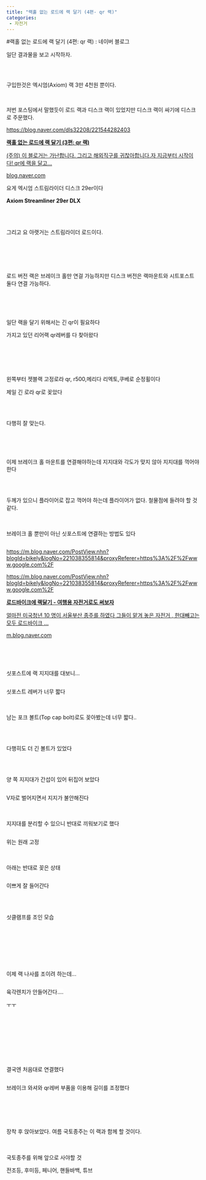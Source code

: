 ```yaml
---
title: "랙홀 없는 로드에 랙 달기 (4편- qr 랙)"
categories:
 - 자전거
---
```

#랙홀 없는 로드에 랙 달기 (4편: qr 랙) : 네이버 블로그
<div class="wrap_rabbit pcol2 _param(1) _postViewArea221545137892" id="post-view221545137892">
<!-- Rabbit HTML --><div class="se-viewer se-theme-default" lang="ko-KR">
<!-- SE_DOC_HEADER_END -->
<div class="se-main-container">
<div class="se-component se-text se-l-default" id="SE-d1a847c2-bec5-4c88-9bca-48799623bd4a">
<div class="se-component-content">
<div class="se-section se-section-text se-l-default">
<div class="se-module se-module-text"><!-- SE-TEXT { --><p class="se-text-paragraph se-text-paragraph-align-" id="SE-d6195693-295c-46cf-a13b-cafffa90b354" style=""><span class="se-fs- se-ff-" id="SE-879e5c88-6a34-43b6-95bd-8e9051c57477" style="">일단 결과물을 보고 시작하자.</span></p><!-- } SE-TEXT --><!-- SE-TEXT { --><p class="se-text-paragraph se-text-paragraph-align-" id="SE-1885bfdf-0cb3-4342-8558-c45db31653e2" style=""><span class="se-fs- se-ff-" id="SE-f7b64e61-6f01-43d0-9f40-adff106b0531" style="">​</span></p><!-- } SE-TEXT --></div>
</div>
</div>
</div> <div class="se-component se-image se-l-default" id="SE-615c5e50-88f5-4df5-9f2a-aaed97446b87">
<div class="se-component-content se-component-content-fit">
<div class="se-section se-section-image se-l-default se-section-align-">
<a class="se-module se-module-image __se_image_link __se_link" data-linkdata='{"id" : "SE-615c5e50-88f5-4df5-9f2a-aaed97446b87", "src" : "https://postfiles.pstatic.net/MjAxOTA1MjNfOTAg/MDAxNTU4NjE2NDQ0ODcy.KHO3kIeBGgjzL9dfoNiGsK-LG5Rl0Orzswhvx8NFw7Qg.f7BNf4hDyrYRaK4JXG6pwzDuSr88ghOUkcUgh-BDY7Yg.JPEG.dls32208/KakaoTalk_20190523_200548853.jpg", "linkUse" : "false", "link" : ""}' data-linktype="img" href="#" onclick="return false;" style=" ">
<img alt="" class="se-image-resource" data-height="1233" data-lazy-src="https://postfiles.pstatic.net/MjAxOTA1MjNfOTAg/MDAxNTU4NjE2NDQ0ODcy.KHO3kIeBGgjzL9dfoNiGsK-LG5Rl0Orzswhvx8NFw7Qg.f7BNf4hDyrYRaK4JXG6pwzDuSr88ghOUkcUgh-BDY7Yg.JPEG.dls32208/KakaoTalk_20190523_200548853.jpg?type=w966" data-width="693" src="https://raw.githubusercontent.com/rage147-OwO/rage147-OwO.github.io/master/_images/images/2023-01-18랙홀 없는 로드에 랙 달기 (4편- qr 랙)/0.jpg">
</a> </div>
</div>
</div> <div class="se-component se-text se-l-default" id="SE-3806622d-5559-4f75-ac37-56b5d90e15bc">
<div class="se-component-content">
<div class="se-section se-section-text se-l-default">
<div class="se-module se-module-text"><!-- SE-TEXT { --><p class="se-text-paragraph se-text-paragraph-align-" id="SE-3cdb72cd-d42f-421f-a941-6c3c40f1090b" style=""><span class="se-fs- se-ff-" id="SE-a444a8e2-58fc-490f-8770-0259203ee252" style="">구입한것은 엑시엄(Axiom) 랙 3만 4천원 뿐이다.</span></p><!-- } SE-TEXT --><!-- SE-TEXT { --><p class="se-text-paragraph se-text-paragraph-align-" id="SE-a772460d-3ba2-491a-a467-66db754466f8" style=""><span class="se-fs- se-ff-" id="SE-43b9d2ba-6e60-4459-9cb8-ce297a60950f" style="">​</span></p><!-- } SE-TEXT --><!-- SE-TEXT { --><p class="se-text-paragraph se-text-paragraph-align-" id="SE-8985f149-4cc9-4001-a4d2-ee7eecd208d9" style=""><span class="se-fs- se-ff-" id="SE-ed09c46b-bfef-4187-9c29-3f9e1011af82" style="">저번 포스팅에서 말했듯이 로드 랙과 디스크 랙이 있었지만 디스크 랙이 싸기에 디스크로 주문했다.</span></p><!-- } SE-TEXT --><!-- SE-TEXT { --><p class="se-text-paragraph se-text-paragraph-align-" id="SE-2fbf29a6-5916-480e-816f-b80505ab5485" style=""><span class="se-fs- se-ff-" id="SE-5a62e4aa-f259-4b2c-b264-b64f004e562e" style=""> </span><span class="se-fs- se-ff-" id="SE-a5d3556a-0ff7-4915-bb9c-61861b706aa9" style=""><a class="se-link" href="https://blog.naver.com/dls32208/221544282403" target="_blank">https://blog.naver.com/dls32208/221544282403</a></span><span class="se-fs- se-ff-" id="SE-cb088496-c83e-4c59-b056-211245f4df7d" style=""> </span></p><!-- } SE-TEXT --></div>
</div>
</div>
</div> <div class="se-component se-oglink se-l-text" id="SE-97ef244a-f628-4c81-9c01-20b5bf23edea">
<div class="se-component-content">
<div class="se-section se-section-oglink se-l-text se-section-align-">
<div class="se-module se-module-oglink">
<a class="se-oglink-info" href="https://blog.naver.com/dls32208/221544282403" target="_blank">
<div class="se-oglink-info-container">
<strong class="se-oglink-title">랙홀 없는 로드에 랙 달기 (3편: qr 랙)</strong>
<p class="se-oglink-summary">(주의) 이 블로거는 가난합니다. 그리고 해외직구를 귀찮아합니다.​자 지금부터 시작이다! qr에 랙을 달고...</p>
<p class="se-oglink-url">blog.naver.com</p>
</div>
</a>
</div>
</div>
</div>
<script class="__se_module_data" data-module='{"type":"v2_oglink", "id" :"SE-97ef244a-f628-4c81-9c01-20b5bf23edea", "data" : {"link" : "https://blog.naver.com/dls32208/221544282403", "isVideo" : "false", "thumbnail" : "https://dthumb-phinf.pstatic.net/?src=%22https%3A%2F%2Fblogthumb.pstatic.net%2FMjAxOTA1MjNfMjA4%2FMDAxNTU4NTM3OTYxMTY3._bbsepAqiLEiSwNV_NL0s_NmJPLi1aihdGmGnlS5FKsg.wgV0miWkSrK6N5s90dtp1GzVAK6WHGzA_dIyrp7yAmgg.PNG.dls32208%2Fimage.png%3Ftype%3Dw2%22&amp;type=ff120"}}' type="text/data"></script>
</div> <div class="se-component se-text se-l-default" id="SE-ad98fc62-c6f3-499d-85a4-727d5bac5cae">
<div class="se-component-content">
<div class="se-section se-section-text se-l-default">
<div class="se-module se-module-text"><!-- SE-TEXT { --><p class="se-text-paragraph se-text-paragraph-align-" id="SE-e448cae2-1690-4d65-8a15-1b133eb9bba2" style=""><span class="se-fs- se-ff-" id="SE-e2c1ae83-79e2-4ce2-b196-46f64a73be41" style="">요게 엑시엄 스트림라이더 디스크 29er이다</span></p><!-- } SE-TEXT --><!-- SE-TEXT { --><p class="se-text-paragraph se-text-paragraph-align-" id="SE-97593471-b8a0-41c0-9c82-a4d1edb629bf" style="line-height:1.4;"><span class="se-fs-fs24 se-ff-system se-style-unset" id="SE-bedf6233-e773-4228-997f-ce72dbe5186e" style="color:#111111;background-color:#ffffff;"><b>Axiom Streamliner 29er DLX</b></span></p><!-- } SE-TEXT --></div>
</div>
</div>
</div> <div class="se-component se-image se-l-default" id="SE-aa8a961a-2973-4cbc-ba4b-54c0827f6e08">
<div class="se-component-content se-component-content-normal">
<div class="se-section se-section-image se-l-default se-section-align-" style="max-width:425px;">
<a class="se-module se-module-image __se_image_link __se_link" data-linkdata='{"id" : "SE-aa8a961a-2973-4cbc-ba4b-54c0827f6e08", "src" : "https://postfiles.pstatic.net/MjAxOTA1MjNfMjM5/MDAxNTU4NjE3MDM1NDMy.COfeY0-tw7uPgrGG7c_j82hcM3f0Wvma2I4Bat6-K24g.ahPI7XnJhyxZCqpZLln42R2Om85hpt_QMWG5Laf3CVIg.JPEG.dls32208/KakaoTalk_20190523_200551055.jpg", "linkUse" : "false", "link" : ""}' data-linktype="img" href="#" onclick="return false;" style=" ">
<img alt="" class="se-image-resource" data-height="346" data-lazy-src="https://postfiles.pstatic.net/MjAxOTA1MjNfMjM5/MDAxNTU4NjE3MDM1NDMy.COfeY0-tw7uPgrGG7c_j82hcM3f0Wvma2I4Bat6-K24g.ahPI7XnJhyxZCqpZLln42R2Om85hpt_QMWG5Laf3CVIg.JPEG.dls32208/KakaoTalk_20190523_200551055.jpg?type=w966" data-width="425" src="https://raw.githubusercontent.com/rage147-OwO/rage147-OwO.github.io/master/_images/images/2023-01-18랙홀 없는 로드에 랙 달기 (4편- qr 랙)/1.jpg">
</a> </div>
</div>
</div> <div class="se-component se-text se-l-default" id="SE-4d816aa6-9023-4de5-b7eb-5c2e30498451">
<div class="se-component-content">
<div class="se-section se-section-text se-l-default">
<div class="se-module se-module-text"><!-- SE-TEXT { --><p class="se-text-paragraph se-text-paragraph-align-" id="SE-186cdde8-b659-457d-843b-dad943f06dcd" style="line-height:1.4;"><span class="se-fs-fs24 se-ff-system se-style-unset" id="SE-ed1098d3-ea98-469f-a305-fea7c759a905" style="color:#111111;background-color:#ffffff;"><b>​</b></span></p><!-- } SE-TEXT --><!-- SE-TEXT { --><p class="se-text-paragraph se-text-paragraph-align-" id="SE-2f958eb2-74c2-4d7b-bd65-00b827b36a20" style="line-height:1.4;"><span class="se-fs- se-ff- se-weight-unset se-style-unset" id="SE-61ba8713-8a49-4e84-b991-39cfe95dbe1b" style="color:#111111;background-color:#ffffff;">그리고 요 아랫거는 스트림라이더 로드이다.</span></p><!-- } SE-TEXT --><!-- SE-TEXT { --><p class="se-text-paragraph se-text-paragraph-align-" id="SE-8034ac63-6274-42a1-84e7-ae42c2dce1b5" style="line-height:1.4;"><span class="se-fs- se-ff- se-weight-unset se-style-unset" id="SE-f5068aa2-92cd-487b-b124-10056fc8e169" style="color:#111111;background-color:#ffffff;">​</span></p><!-- } SE-TEXT --><!-- SE-TEXT { --><p class="se-text-paragraph se-text-paragraph-align-" id="SE-bde07852-0500-44ab-b510-8161e48165b7" style="line-height:1.4;"><span class="se-fs- se-ff- se-weight-unset se-style-unset" id="SE-ab7a59ff-3bf2-4406-a4ef-5ed4dac2dd45" style="color:#111111;background-color:#ffffff;">​</span></p><!-- } SE-TEXT --></div>
</div>
</div>
</div> <div class="se-component se-image se-l-default" id="SE-c872c5f8-7e83-42ba-945a-0cefc9b6e9c9">
<div class="se-component-content se-component-content-normal">
<div class="se-section se-section-image se-l-default se-section-align-" style="max-width:560px;">
<a class="se-module se-module-image __se_image_link __se_link" data-linkdata='{"id" : "SE-c872c5f8-7e83-42ba-945a-0cefc9b6e9c9", "src" : "https://raw.githubusercontent.com/rage147-OwO/rage147-OwO.github.io/master/_images/images/2023-01-18랙홀 없는 로드에 랙 달기 (4편- qr 랙)/2.jpg", "linkUse" : "false", "link" : ""}' data-linktype="img" href="#" onclick="return false;" style=" ">
<img alt="" class="se-image-resource" src="https://raw.githubusercontent.com/rage147-OwO/rage147-OwO.github.io/master/_images/images/2023-01-18랙홀 없는 로드에 랙 달기 (4편- qr 랙)/2.jpg">
</a> </div>
</div>
</div> <div class="se-component se-text se-l-default" id="SE-b25a1dae-22e9-4438-bada-5afba6333231">
<div class="se-component-content">
<div class="se-section se-section-text se-l-default">
<div class="se-module se-module-text"><!-- SE-TEXT { --><p class="se-text-paragraph se-text-paragraph-align-" id="SE-6aa0e2f6-8571-4a53-8fe0-ad03ffe4bdaa" style="line-height:1.4;"><span class="se-fs- se-ff- se-weight-unset se-style-unset" id="SE-32c1d5f3-90f7-4c41-960d-6c0612f28dd3" style="color:#111111;background-color:#ffffff;">로드 버전 랙은 브레이크 홀만 연걸 가능하지만 디스크 버전은 랙마운트와 시트포스트 둘다 연결 가능하다.</span></p><!-- } SE-TEXT --><!-- SE-TEXT { --><p class="se-text-paragraph se-text-paragraph-align-" id="SE-d10d01c3-cd61-4ece-bfd9-5f462afc7ef1" style="line-height:1.4;"><span class="se-fs- se-ff- se-weight-unset se-style-unset" id="SE-79490484-1ee3-435b-85f7-b25812f39124" style="color:#111111;background-color:#ffffff;">​</span></p><!-- } SE-TEXT --><!-- SE-TEXT { --><p class="se-text-paragraph se-text-paragraph-align-" id="SE-45bbb924-ea29-4f08-9f7f-bc5c390d061b" style="line-height:1.4;"><span class="se-fs- se-ff- se-weight-unset se-style-unset" id="SE-4b37aa93-48ab-43b7-bf37-073313eae1db" style="color:#111111;background-color:#ffffff;">​</span></p><!-- } SE-TEXT --><!-- SE-TEXT { --><p class="se-text-paragraph se-text-paragraph-align-" id="SE-2994ff89-6f34-42cf-8eee-c04de7ce7ebc" style="line-height:1.4;"><span class="se-fs- se-ff- se-weight-unset se-style-unset" id="SE-b02ad421-1ee2-4c25-86d7-118590e6dc1e" style="color:#111111;background-color:#ffffff;">일단 랙을 달기 위해서는 긴 qr이 필요하다</span></p><!-- } SE-TEXT --><!-- SE-TEXT { --><p class="se-text-paragraph se-text-paragraph-align-" id="SE-81e49f95-47b3-46ee-a9bd-58e28f6881e7" style="line-height:1.4;"><span class="se-fs- se-ff- se-weight-unset se-style-unset" id="SE-fed7c9d7-7dc5-4002-a1af-b3b2f4ddce65" style="color:#111111;background-color:#ffffff;">가지고 있던 리어랙 qr레버를 다 찾아왔다</span></p><!-- } SE-TEXT --><!-- SE-TEXT { --><p class="se-text-paragraph se-text-paragraph-align-" id="SE-1b708b30-f06d-46b1-b576-3128fe035fb4" style="line-height:1.4;"><span class="se-fs- se-ff- se-weight-unset se-style-unset" id="SE-ecfa8c2e-de60-4931-8597-c0f53725d34f" style="color:#111111;background-color:#ffffff;">​</span></p><!-- } SE-TEXT --><!-- SE-TEXT { --><p class="se-text-paragraph se-text-paragraph-align-" id="SE-6d40b397-9b8e-4240-9542-2f0b92fe8cf2" style="line-height:1.4;"><span class="se-fs- se-ff- se-weight-unset se-style-unset" id="SE-64b74826-5545-4250-86ae-34ffda72998f" style="color:#111111;background-color:#ffffff;">​</span></p><!-- } SE-TEXT --></div>
</div>
</div>
</div> <div class="se-component se-image se-l-default" id="SE-53bec902-3963-4599-b602-047d680d057f">
<div class="se-component-content se-component-content-normal">
<div class="se-section se-section-image se-l-default se-section-align-" style="max-width:519px;">
<a class="se-module se-module-image __se_image_link __se_link" data-linkdata='{"id" : "SE-53bec902-3963-4599-b602-047d680d057f", "src" : "https://postfiles.pstatic.net/MjAxOTA1MjNfMTQ0/MDAxNTU4NjE5MTU2MTg2.uYo0v-xd36_qkUVPskbCwiwZ_iVSjP8sNa7U01xyMZ0g.mJKJL-sWU4dE3dzs9fRG311Cvf1uhDDcIES5CkQXIQog.JPEG.dls32208/KakaoTalk_20190522_232957625.jpg", "linkUse" : "false", "link" : ""}' data-linktype="img" href="#" onclick="return false;" style=" ">
<img alt="" class="se-image-resource" data-height="924" data-lazy-src="https://postfiles.pstatic.net/MjAxOTA1MjNfMTQ0/MDAxNTU4NjE5MTU2MTg2.uYo0v-xd36_qkUVPskbCwiwZ_iVSjP8sNa7U01xyMZ0g.mJKJL-sWU4dE3dzs9fRG311Cvf1uhDDcIES5CkQXIQog.JPEG.dls32208/KakaoTalk_20190522_232957625.jpg?type=w966" data-width="519" src="https://raw.githubusercontent.com/rage147-OwO/rage147-OwO.github.io/master/_images/images/2023-01-18랙홀 없는 로드에 랙 달기 (4편- qr 랙)/3.jpg">
</a> </div>
</div>
</div> <div class="se-component se-text se-l-default" id="SE-f46e3ff3-20cc-46fc-b878-cc8323df5470">
<div class="se-component-content">
<div class="se-section se-section-text se-l-default">
<div class="se-module se-module-text"><!-- SE-TEXT { --><p class="se-text-paragraph se-text-paragraph-align-" id="SE-65ee7463-da6b-44de-a023-f7d07a22cd1a" style="line-height:1.4;"><span class="se-fs- se-ff- se-weight-unset se-style-unset" id="SE-1db65658-bfad-4a33-bdfb-2979f58c9b2f" style="color:#111111;background-color:#ffffff;">왼쪽부터 젯블랙 고정로라 qr, r500,메리다 리엑토,쿠베로 순정휠이다</span></p><!-- } SE-TEXT --><!-- SE-TEXT { --><p class="se-text-paragraph se-text-paragraph-align-" id="SE-6deeea74-3b95-41e8-8cac-2a2e4dd77dcb" style="line-height:1.4;"><span class="se-fs- se-ff- se-weight-unset se-style-unset" id="SE-efd32c40-ef14-4985-8f9d-2f904b2aa34b" style="color:#111111;background-color:#ffffff;">제일 긴 로라 qr로 꽂았다</span></p><!-- } SE-TEXT --><!-- SE-TEXT { --><p class="se-text-paragraph se-text-paragraph-align-" id="SE-d405082b-8222-41e4-a2b1-8d433ca6b0c2" style="line-height:1.4;"><span class="se-fs- se-ff- se-weight-unset se-style-unset" id="SE-dcb6ac25-c9d8-4d79-979c-e0c583033b8a" style="color:#111111;background-color:#ffffff;">​</span></p><!-- } SE-TEXT --></div>
</div>
</div>
</div> <div class="se-component se-image se-l-default" id="SE-75052d80-8a09-46f0-b996-6f0b0d43c262">
<div class="se-component-content se-component-content-normal">
<div class="se-section se-section-image se-l-default se-section-align-" style="max-width:519px;">
<a class="se-module se-module-image __se_image_link __se_link" data-linkdata='{"id" : "SE-75052d80-8a09-46f0-b996-6f0b0d43c262", "src" : "https://postfiles.pstatic.net/MjAxOTA1MjNfMTEg/MDAxNTU4NjE5ODg2NDk4.L3KhbQXmIfapVJqtEo2R3gCBb7dlAVEDCRPgHUbPhKMg.Au6NrcR0H8roDF-As18H-O3lkWkEiWCFCkWYp15HqvMg.JPEG.dls32208/KakaoTalk_20190523_001754519.jpg", "linkUse" : "false", "link" : ""}' data-linktype="img" href="#" onclick="return false;" style=" ">
<img alt="" class="se-image-resource" data-height="924" data-lazy-src="https://postfiles.pstatic.net/MjAxOTA1MjNfMTEg/MDAxNTU4NjE5ODg2NDk4.L3KhbQXmIfapVJqtEo2R3gCBb7dlAVEDCRPgHUbPhKMg.Au6NrcR0H8roDF-As18H-O3lkWkEiWCFCkWYp15HqvMg.JPEG.dls32208/KakaoTalk_20190523_001754519.jpg?type=w966" data-width="519" src="https://raw.githubusercontent.com/rage147-OwO/rage147-OwO.github.io/master/_images/images/2023-01-18랙홀 없는 로드에 랙 달기 (4편- qr 랙)/4.jpg"/>
</a> </div>
</div>
</div> <div class="se-component se-text se-l-default" id="SE-8fa611a4-a366-40f7-b2ca-03e1ed0b2e44">
<div class="se-component-content">
<div class="se-section se-section-text se-l-default">
<div class="se-module se-module-text"><!-- SE-TEXT { --><p class="se-text-paragraph se-text-paragraph-align-" id="SE-0e7be7d8-fe27-47c6-86b1-36558c16ee4f" style="line-height:1.4;"><span class="se-fs- se-ff- se-weight-unset se-style-unset" id="SE-68f1a6af-26a0-498a-b415-68e19f1cb65c" style="color:#111111;background-color:#ffffff;">다행히 잘 맞는다.</span></p><!-- } SE-TEXT --><!-- SE-TEXT { --><p class="se-text-paragraph se-text-paragraph-align-" id="SE-0aa0fe0d-9435-40a3-9616-fb3cb067d142" style="line-height:1.4;"><span class="se-fs- se-ff- se-weight-unset se-style-unset" id="SE-72b96f85-c058-427c-a6be-b652b60ec0da" style="color:#111111;background-color:#ffffff;">​</span></p><!-- } SE-TEXT --><!-- SE-TEXT { --><p class="se-text-paragraph se-text-paragraph-align-" id="SE-45105fcc-9f4d-4342-9bb7-91ae7e1b9166" style="line-height:1.4;"><span class="se-fs- se-ff- se-weight-unset se-style-unset" id="SE-d6579cd2-482d-4eba-a35d-8650b0fad5bf" style="color:#111111;background-color:#ffffff;">​</span></p><!-- } SE-TEXT --><!-- SE-TEXT { --><p class="se-text-paragraph se-text-paragraph-align-" id="SE-44be0f3e-48d6-462e-a38b-4f18d9f5e253" style="line-height:1.4;"><span class="se-fs- se-ff- se-weight-unset se-style-unset" id="SE-2dec92d4-41fd-4869-ba5c-c6e69f66ed96" style="color:#111111;background-color:#ffffff;">이제 브레이크 홀 마운트를 연결해야하는데 지지대와 각도가 맞지 않아 지지대를 꺽어야 한다</span></p><!-- } SE-TEXT --></div>
</div>
</div>
</div> <div class="se-component se-image se-l-default" id="SE-dc245cca-a098-49ce-b854-b9c4848eae76">
<div class="se-component-content se-component-content-normal">
<div class="se-section se-section-image se-l-default se-section-align-" style="max-width:519px;">
<a class="se-module se-module-image __se_image_link __se_link" data-linkdata='{"id" : "SE-dc245cca-a098-49ce-b854-b9c4848eae76", "src" : "https://postfiles.pstatic.net/MjAxOTA1MjNfMjI5/MDAxNTU4NjIxMTY3Nzc1.1hQN42y4TDa6d10Im2i853zu3wVk59nfUsw3FfVBtMsg.SftO7gXOIoKe6DgV4SOYC1fyQSWLbgVWSp6PugkA71cg.JPEG.dls32208/KakaoTalk_20190522_232923856.jpg", "linkUse" : "false", "link" : ""}' data-linktype="img" href="#" onclick="return false;" style=" ">
<img alt="" class="se-image-resource" data-height="924" data-lazy-src="https://postfiles.pstatic.net/MjAxOTA1MjNfMjI5/MDAxNTU4NjIxMTY3Nzc1.1hQN42y4TDa6d10Im2i853zu3wVk59nfUsw3FfVBtMsg.SftO7gXOIoKe6DgV4SOYC1fyQSWLbgVWSp6PugkA71cg.JPEG.dls32208/KakaoTalk_20190522_232923856.jpg?type=w966" data-width="519" src="https://raw.githubusercontent.com/rage147-OwO/rage147-OwO.github.io/master/_images/images/2023-01-18랙홀 없는 로드에 랙 달기 (4편- qr 랙)/5.jpg"/>
</a> </div>
</div>
</div> <div class="se-component se-text se-l-default" id="SE-ef5b1734-3b44-4e1f-9a17-b6b5bdd4090c">
<div class="se-component-content">
<div class="se-section se-section-text se-l-default">
<div class="se-module se-module-text"><!-- SE-TEXT { --><p class="se-text-paragraph se-text-paragraph-align-" id="SE-6487b68d-f431-45dc-ad1f-6c82d4433c43" style="line-height:1.4;"><span class="se-fs- se-ff- se-weight-unset se-style-unset" id="SE-bd95987b-852f-4e14-8a59-435060c287c7" style="color:#111111;background-color:#ffffff;">​</span></p><!-- } SE-TEXT --><!-- SE-TEXT { --><p class="se-text-paragraph se-text-paragraph-align-" id="SE-a1d54547-efd4-4668-a819-ac89096feba8" style="line-height:1.4;"><span class="se-fs- se-ff- se-weight-unset se-style-unset" id="SE-ae5f0aaf-ce2e-4c21-8958-e605ae8f519b" style="color:#111111;background-color:#ffffff;">두께가 있으니 플라이어로 잡고 꺽어야 하는데 플라이어가 없다. 철물점에 들려야 할 것 같다.</span></p><!-- } SE-TEXT --><!-- SE-TEXT { --><p class="se-text-paragraph se-text-paragraph-align-" id="SE-7f6eacda-290a-439c-93b6-334997e2ec22" style="line-height:1.4;"><span class="se-fs- se-ff- se-weight-unset se-style-unset" id="SE-c6e7cd22-2469-4870-9231-db987c2e5df3" style="color:#111111;background-color:#ffffff;">​</span></p><!-- } SE-TEXT --><!-- SE-TEXT { --><p class="se-text-paragraph se-text-paragraph-align-" id="SE-69141469-b0da-4c12-bc9b-0e4620d716ce" style="line-height:1.4;"><span class="se-fs- se-ff- se-weight-unset se-style-unset" id="SE-c5316deb-b0fe-4d6f-82e8-3a7ded2605e0" style="color:#111111;background-color:#ffffff;">브레이크 홀 뿐만이 아닌 싯포스트에 연결하는 방법도 있다</span></p><!-- } SE-TEXT --></div>
</div>
</div>
</div> <div class="se-component se-image se-l-default" id="SE-f3d33009-27ed-4a82-b88d-816969d24ffc">
<div class="se-component-content se-component-content-normal">
<div class="se-section se-section-image se-l-default se-section-align-" style="max-width:519px;">
<a class="se-module se-module-image __se_image_link __se_link" data-linkdata='{"id" : "SE-f3d33009-27ed-4a82-b88d-816969d24ffc", "src" : "https://raw.githubusercontent.com/rage147-OwO/rage147-OwO.github.io/master/_images/images/2023-01-18랙홀 없는 로드에 랙 달기 (4편- qr 랙)/6.jpg", "linkUse" : "false", "link" : ""}' data-linktype="img" href="#" onclick="return false;" style=" ">
<img alt="" class="se-image-resource" src="https://raw.githubusercontent.com/rage147-OwO/rage147-OwO.github.io/master/_images/images/2023-01-18랙홀 없는 로드에 랙 달기 (4편- qr 랙)/6.jpg"/>
</a> <div class="se-module se-module-text se-caption"><p class="se-text-paragraph se-text-paragraph-align-" id="SE-b42c3854-128b-4019-b69c-7184ebf47362" style=""><span class="se-fs- se-ff-" id="SE-8e2807cc-ba5d-4b5b-a94a-45a8d28069e7" style=""><a class="se-link" href="https://m.blog.naver.com/PostView.nhn?blogId=bikely&amp;logNo=221038355814&amp;proxyReferer=https%3A%2F%2Fwww.google.com%2F" target="_blank">https://m.blog.naver.com/PostView.nhn?blogId=bikely&amp;logNo=221038355814&amp;proxyReferer=https%3A%2F%2Fwww.google.com%2F</a></span></p></div>
</div>
</div>
</div> <div class="se-component se-text se-l-default" id="SE-38920648-7547-4ceb-9e3a-8ad75a9562c5">
<div class="se-component-content">
<div class="se-section se-section-text se-l-default">
<div class="se-module se-module-text"><!-- SE-TEXT { --><p class="se-text-paragraph se-text-paragraph-align-" id="SE-4193d8d3-934e-48d0-9354-17a60acb8b52" style=""><span class="se-fs- se-ff-" id="SE-94ba5019-26ff-4f0b-b265-6084f9d1af59" style=""><a class="se-link" href="https://m.blog.naver.com/PostView.nhn?blogId=bikely&amp;logNo=221038355814&amp;proxyReferer=https%3A%2F%2Fwww.google.com%2F" target="_blank">https://m.blog.naver.com/PostView.nhn?blogId=bikely&amp;logNo=221038355814&amp;proxyReferer=https%3A%2F%2Fwww.google.com%2F</a></span></p><!-- } SE-TEXT --></div>
</div>
</div>
</div> <div class="se-component se-oglink se-l-text" id="SE-f8c4ee77-be41-4a73-b9b8-f10e7838b343">
<div class="se-component-content">
<div class="se-section se-section-oglink se-l-text se-section-align-">
<div class="se-module se-module-oglink">
<a class="se-oglink-info" href="https://m.blog.naver.com/PostView.nhn?blogId=bikely&amp;logNo=221038355814&amp;proxyReferer=https%3A%2F%2Fwww.google.com%2F" target="_blank">
<div class="se-oglink-info-container">
<strong class="se-oglink-title">로드바이크에  랙달기  -  여행용 자전거로도  써보자</strong>
<p class="se-oglink-summary">얼마전 미국청년 10 명이 서울부산 종주를 하였다 그들이 맡겨 놓은 자전거 , 한대빼고는 모두 로드바이크 ...</p>
<p class="se-oglink-url">m.blog.naver.com</p>
</div>
</a>
</div>
</div>
</div>
<script class="__se_module_data" data-module='{"type":"v2_oglink", "id" :"SE-f8c4ee77-be41-4a73-b9b8-f10e7838b343", "data" : {"link" : "https://m.blog.naver.com/PostView.nhn?blogId=bikely&amp;logNo=221038355814&amp;proxyReferer=https%3A%2F%2Fwww.google.com%2F", "isVideo" : "false", "thumbnail" : "https://dthumb-phinf.pstatic.net/?src=%22https%3A%2F%2Fblogthumb.pstatic.net%2FMjAxNzA2MjdfMjYw%2FMDAxNDk4NTE5NjMxMDIy.gEKk37isydLWMW8yZxmGqlEVlL1vWdsxAM_1WWKVqGsg.iZ3wI452UKeUtakfg25-xD9AxOxzkvkKFqcNincPTHAg.JPEG.bikely%2F%25C0%25CC%25B4%25F6%25BF%25B5_%25BD%25BA%25B8%25B6%25C6%25AE%25C6%25F9_1_%25C2%25F7_2449.jpg%3Ftype%3Dw2%22&amp;type=ff120"}}' type="text/data"></script>
</div> <div class="se-component se-text se-l-default" id="SE-53d7f759-72a3-4de5-957f-db718d63256e">
<div class="se-component-content">
<div class="se-section se-section-text se-l-default">
<div class="se-module se-module-text"><!-- SE-TEXT { --><p class="se-text-paragraph se-text-paragraph-align-" id="SE-644a3057-b335-4791-bffd-a157f3e3cf5f" style="line-height:1.4;"><span class="se-fs- se-ff- se-weight-unset se-style-unset" id="SE-5029713c-fac6-4669-9387-e80a4bcbc117" style="color:#111111;background-color:#ffffff;">​</span></p><!-- } SE-TEXT --><!-- SE-TEXT { --><p class="se-text-paragraph se-text-paragraph-align-" id="SE-8d3d8901-982c-412b-ab22-8877d6d53065" style="line-height:1.4;"><span class="se-fs- se-ff- se-weight-unset se-style-unset" id="SE-062dab21-1188-4082-8ae0-c0ce73070c99" style="color:#111111;background-color:#ffffff;">​</span></p><!-- } SE-TEXT --><!-- SE-TEXT { --><p class="se-text-paragraph se-text-paragraph-align-" id="SE-a72c413a-2569-4b51-ab67-5c8676d44c44" style="line-height:1.4;"><span class="se-fs- se-ff- se-weight-unset se-style-unset" id="SE-5ed0e76f-5bc4-4b40-9c07-b961fcd5db26" style="color:#111111;background-color:#ffffff;">싯포스트에 랙 지지대를 대보니...</span></p><!-- } SE-TEXT --></div>
</div>
</div>
</div> <div class="se-component se-image se-l-default" id="SE-b4c4112d-e7ab-47cf-adaf-a9f8ac68f900">
<div class="se-component-content se-component-content-normal">
<div class="se-section se-section-image se-l-default se-section-align-" style="max-width:519px;">
<a class="se-module se-module-image __se_image_link __se_link" data-linkdata='{"id" : "SE-b4c4112d-e7ab-47cf-adaf-a9f8ac68f900", "src" : "https://postfiles.pstatic.net/MjAxOTA1MjNfMTI4/MDAxNTU4NjIxNDEyMzE4.vMdkY5m3dqO7tmXHTJ9e_Wbz10_6wDZCr7Rm_GzG2ssg.JtU9CUw5k-zJK4nrIu3JXwxPjAatNxo4-2bmxF4nLsAg.JPEG.dls32208/KakaoTalk_20190523_200600408.jpg", "linkUse" : "false", "link" : ""}' data-linktype="img" href="#" onclick="return false;" style=" ">
<img alt="" class="se-image-resource" data-height="924" data-lazy-src="https://postfiles.pstatic.net/MjAxOTA1MjNfMTI4/MDAxNTU4NjIxNDEyMzE4.vMdkY5m3dqO7tmXHTJ9e_Wbz10_6wDZCr7Rm_GzG2ssg.JtU9CUw5k-zJK4nrIu3JXwxPjAatNxo4-2bmxF4nLsAg.JPEG.dls32208/KakaoTalk_20190523_200600408.jpg?type=w966" data-width="519" src="https://raw.githubusercontent.com/rage147-OwO/rage147-OwO.github.io/master/_images/images/2023-01-18랙홀 없는 로드에 랙 달기 (4편- qr 랙)/7.jpg"/>
</a> </div>
</div>
</div> <div class="se-component se-text se-l-default" id="SE-c118f109-be65-4373-9202-ac14be1e29c1">
<div class="se-component-content">
<div class="se-section se-section-text se-l-default">
<div class="se-module se-module-text"><!-- SE-TEXT { --><p class="se-text-paragraph se-text-paragraph-align-" id="SE-a14c3ff9-ccc8-4da9-8626-9651f78077e7" style="line-height:1.4;"><span class="se-fs- se-ff- se-weight-unset se-style-unset" id="SE-bf373359-c0f7-4eea-9bea-594314785f5d" style="color:#111111;background-color:#ffffff;">싯포스트 레버가 너무 짧다</span></p><!-- } SE-TEXT --><!-- SE-TEXT { --><p class="se-text-paragraph se-text-paragraph-align-" id="SE-64ac21db-d5c6-4d37-aa2b-c680c74b63e6" style="line-height:1.4;"><span class="se-fs- se-ff- se-weight-unset se-style-unset" id="SE-e07b83c1-4406-4f1e-a057-0af7241ee489" style="color:#111111;background-color:#ffffff;">​</span></p><!-- } SE-TEXT --><!-- SE-TEXT { --><p class="se-text-paragraph se-text-paragraph-align-" id="SE-4babcafa-a2d1-485c-8438-4a90efb06a9d" style="line-height:1.4;"><span class="se-fs- se-ff- se-weight-unset se-style-unset" id="SE-2fdcf5f2-6a2b-48f3-9159-9ef3c2741d72" style="color:#111111;background-color:#ffffff;">남는 포크 볼트(Top cap </span><span class="se-fs- se-ff-" id="SE-0273932d-92ce-4f15-b554-ef57587e46c0" style="">bolt</span><span class="se-fs- se-ff- se-weight-unset se-style-unset" id="SE-c59e3984-33c2-4e1d-876d-41a12afad375" style="color:#111111;background-color:#ffffff;">)로도 꽂아봤는데 너무 짧다..</span></p><!-- } SE-TEXT --></div>
</div>
</div>
</div> <div class="se-component se-image se-l-default" id="SE-28039e9a-709b-4bff-a020-04df51f8cb3e">
<div class="se-component-content se-component-content-normal">
<div class="se-section se-section-image se-l-default se-section-align-" style="max-width:519px;">
<a class="se-module se-module-image __se_image_link __se_link" data-linkdata='{"id" : "SE-28039e9a-709b-4bff-a020-04df51f8cb3e", "src" : "https://postfiles.pstatic.net/MjAxOTA1MjNfMjA3/MDAxNTU4NjIxNzIyNDkz.DmgKG3uKtRNJpg_hX62sCLSCjVI_M5rqH5TUhr5SNMAg.tKA9CS0U_PH7JVM21W7iqLHjbuJFVKHGXw-JDZjqfEkg.JPEG.dls32208/KakaoTalk_20190523_200559561.jpg", "linkUse" : "false", "link" : ""}' data-linktype="img" href="#" onclick="return false;" style=" ">
<img alt="" class="se-image-resource" data-height="291" data-lazy-src="https://postfiles.pstatic.net/MjAxOTA1MjNfMjA3/MDAxNTU4NjIxNzIyNDkz.DmgKG3uKtRNJpg_hX62sCLSCjVI_M5rqH5TUhr5SNMAg.tKA9CS0U_PH7JVM21W7iqLHjbuJFVKHGXw-JDZjqfEkg.JPEG.dls32208/KakaoTalk_20190523_200559561.jpg?type=w966" data-width="519" src="https://raw.githubusercontent.com/rage147-OwO/rage147-OwO.github.io/master/_images/images/2023-01-18랙홀 없는 로드에 랙 달기 (4편- qr 랙)/8.jpg"/>
</a> </div>
</div>
</div> <div class="se-component se-text se-l-default" id="SE-6aa2de80-dbd1-4485-8f53-12a0fac8587c">
<div class="se-component-content">
<div class="se-section se-section-text se-l-default">
<div class="se-module se-module-text"><!-- SE-TEXT { --><p class="se-text-paragraph se-text-paragraph-align-" id="SE-1f7464ec-3d10-483b-b74d-48ce892335dc" style="line-height:1.4;"><span class="se-fs- se-ff- se-weight-unset se-style-unset" id="SE-018f5b99-50eb-4b06-90e6-b232df126b80" style="color:#111111;background-color:#ffffff;">​</span></p><!-- } SE-TEXT --><!-- SE-TEXT { --><p class="se-text-paragraph se-text-paragraph-align-" id="SE-94fa62bb-b3be-4168-abaa-8342176f5c02" style="line-height:1.4;"><span class="se-fs- se-ff- se-weight-unset se-style-unset" id="SE-fa421afc-a1df-4f69-90e2-b56f832965bb" style="color:#111111;background-color:#ffffff;">다행히도 더 긴 볼트가 있었다</span></p><!-- } SE-TEXT --></div>
</div>
</div>
</div> <div class="se-component se-image se-l-default" id="SE-8bf9492e-1124-4537-a592-b0b83842e04e">
<div class="se-component-content se-component-content-normal">
<div class="se-section se-section-image se-l-default se-section-align-" style="max-width:519px;">
<a class="se-module se-module-image __se_image_link __se_link" data-linkdata='{"id" : "SE-8bf9492e-1124-4537-a592-b0b83842e04e", "src" : "https://postfiles.pstatic.net/MjAxOTA1MjNfMTMy/MDAxNTU4NjIyMTIzOTY4.5kiz4d43f94nwZbXVPG4xg8Y6WKhOWvXYp1PAUAW-tgg.KNI3Ur-xrGCoVlsUmlPhISdrc1fMlgvK7UNhtv-140Mg.JPEG.dls32208/KakaoTalk_20190523_200558792.jpg", "linkUse" : "false", "link" : ""}' data-linktype="img" href="#" onclick="return false;" style=" ">
<img alt="" class="se-image-resource" data-height="924" data-lazy-src="https://postfiles.pstatic.net/MjAxOTA1MjNfMTMy/MDAxNTU4NjIyMTIzOTY4.5kiz4d43f94nwZbXVPG4xg8Y6WKhOWvXYp1PAUAW-tgg.KNI3Ur-xrGCoVlsUmlPhISdrc1fMlgvK7UNhtv-140Mg.JPEG.dls32208/KakaoTalk_20190523_200558792.jpg?type=w966" data-width="519" src="https://raw.githubusercontent.com/rage147-OwO/rage147-OwO.github.io/master/_images/images/2023-01-18랙홀 없는 로드에 랙 달기 (4편- qr 랙)/9.jpg"/>
</a> </div>
</div>
</div> <div class="se-component se-text se-l-default" id="SE-a6adeddc-ba48-465b-9cb1-ac6720165478">
<div class="se-component-content">
<div class="se-section se-section-text se-l-default">
<div class="se-module se-module-text"><!-- SE-TEXT { --><p class="se-text-paragraph se-text-paragraph-align-" id="SE-5c8690a0-4d45-48fd-be1d-9f3c97c89a18" style="line-height:1.4;"><span class="se-fs- se-ff- se-weight-unset se-style-unset" id="SE-8f38689f-cfee-4974-ae75-b12c04514a40" style="color:#111111;background-color:#ffffff;">​</span></p><!-- } SE-TEXT --><!-- SE-TEXT { --><p class="se-text-paragraph se-text-paragraph-align-" id="SE-2f055261-a5a7-45b7-a37a-27fa3f892d85" style="line-height:1.4;"><span class="se-fs- se-ff- se-weight-unset se-style-unset" id="SE-a24ab618-4a27-402c-81f6-c4386a340508" style="color:#111111;background-color:#ffffff;">양 쪽 지지대가 간섭이 있어 뒤집어 보았다</span></p><!-- } SE-TEXT --></div>
</div>
</div>
</div> <div class="se-component se-image se-l-default" id="SE-cf2aa6bc-2e7a-47d4-b6e1-7a9e5c7fa111">
<div class="se-component-content se-component-content-normal">
<div class="se-section se-section-image se-l-default se-section-align-" style="max-width:519px;">
<a class="se-module se-module-image __se_image_link __se_link" data-linkdata='{"id" : "SE-cf2aa6bc-2e7a-47d4-b6e1-7a9e5c7fa111", "src" : "https://postfiles.pstatic.net/MjAxOTA1MjNfMjIw/MDAxNTU4NjIyMjE1Njc5.RyOxhjGimnGZtl7kM09enbA20fZAzmJAdYVV4xHySjEg.wdmMivqq9cp4pFlAUX-IaCViBuW4oRf7tbTwbtkzBKog.JPEG.dls32208/KakaoTalk_20190523_200557625.jpg", "linkUse" : "false", "link" : ""}' data-linktype="img" href="#" onclick="return false;" style=" ">
<img alt="" class="se-image-resource" data-height="291" data-lazy-src="https://postfiles.pstatic.net/MjAxOTA1MjNfMjIw/MDAxNTU4NjIyMjE1Njc5.RyOxhjGimnGZtl7kM09enbA20fZAzmJAdYVV4xHySjEg.wdmMivqq9cp4pFlAUX-IaCViBuW4oRf7tbTwbtkzBKog.JPEG.dls32208/KakaoTalk_20190523_200557625.jpg?type=w966" data-width="519" src="https://raw.githubusercontent.com/rage147-OwO/rage147-OwO.github.io/master/_images/images/2023-01-18랙홀 없는 로드에 랙 달기 (4편- qr 랙)/10.jpg"/>
</a> </div>
</div>
</div> <div class="se-component se-text se-l-default" id="SE-2d2633a1-be79-4b17-af65-faf6891fd745">
<div class="se-component-content">
<div class="se-section se-section-text se-l-default">
<div class="se-module se-module-text"><!-- SE-TEXT { --><p class="se-text-paragraph se-text-paragraph-align-" id="SE-c0730e0b-552a-4c3d-b5e6-3132b4786258" style="line-height:1.4;"><span class="se-fs- se-ff- se-weight-unset se-style-unset" id="SE-39d37443-cac6-46e2-bfb5-f39f9f39b725" style="color:#111111;background-color:#ffffff;">V자로 벌어지면서 지지가 불안해진다</span></p><!-- } SE-TEXT --><!-- SE-TEXT { --><p class="se-text-paragraph se-text-paragraph-align-" id="SE-0e16c8fe-292b-4e9c-b286-d5528205457a" style="line-height:1.4;"><span class="se-fs- se-ff- se-weight-unset se-style-unset" id="SE-3521eef0-5afe-4e99-b240-36433f76d605" style="color:#111111;background-color:#ffffff;">​</span></p><!-- } SE-TEXT --><!-- SE-TEXT { --><p class="se-text-paragraph se-text-paragraph-align-" id="SE-18cff6f0-0f8b-4a02-8870-ce66f38ea18b" style="line-height:1.4;"><span class="se-fs- se-ff- se-weight-unset se-style-unset" id="SE-e7c8046e-d620-4081-9d6d-8b79f9ad2433" style="color:#111111;background-color:#ffffff;">지지대를 분리할 수 있으니 반대로 끼워보기로 했다</span></p><!-- } SE-TEXT --></div>
</div>
</div>
</div> <div class="se-component se-image se-l-default" id="SE-fc0753a8-1464-457f-9d3b-fec089a0fd29">
<div class="se-component-content se-component-content-normal">
<div class="se-section se-section-image se-l-default se-section-align-" style="max-width:519px;">
<a class="se-module se-module-image __se_image_link __se_link" data-linkdata='{"id" : "SE-fc0753a8-1464-457f-9d3b-fec089a0fd29", "src" : "https://postfiles.pstatic.net/MjAxOTA1MjNfMjMx/MDAxNTU4NjIyNTIwMzIw.Lo07IfpMXwtkH3b2SUaISZZrwvYEi2rehRzqEvPK-Hwg.PRMNNDWI3BZ3qLBh9adcdeHchIJsJTaf6oRK77desxgg.JPEG.dls32208/KakaoTalk_20190523_200557198.jpg", "linkUse" : "false", "link" : ""}' data-linktype="img" href="#" onclick="return false;" style=" ">
<img alt="" class="se-image-resource" data-height="924" data-lazy-src="https://postfiles.pstatic.net/MjAxOTA1MjNfMjMx/MDAxNTU4NjIyNTIwMzIw.Lo07IfpMXwtkH3b2SUaISZZrwvYEi2rehRzqEvPK-Hwg.PRMNNDWI3BZ3qLBh9adcdeHchIJsJTaf6oRK77desxgg.JPEG.dls32208/KakaoTalk_20190523_200557198.jpg?type=w966" data-width="519" src="https://raw.githubusercontent.com/rage147-OwO/rage147-OwO.github.io/master/_images/images/2023-01-18랙홀 없는 로드에 랙 달기 (4편- qr 랙)/11.jpg"/>
</a> </div>
</div>
</div> <div class="se-component se-text se-l-default" id="SE-4788bdf0-3ef0-4aba-b6ad-e8c28173e9bb">
<div class="se-component-content">
<div class="se-section se-section-text se-l-default">
<div class="se-module se-module-text"><!-- SE-TEXT { --><p class="se-text-paragraph se-text-paragraph-align-" id="SE-7503fc54-fc1a-4a20-a525-ec900c0ab617" style="line-height:1.4;"><span class="se-fs- se-ff- se-weight-unset se-style-unset" id="SE-c9d73e53-8499-4807-875d-797d5a10d089" style="color:#111111;background-color:#ffffff;">위는 원래 고정</span></p><!-- } SE-TEXT --><!-- SE-TEXT { --><p class="se-text-paragraph se-text-paragraph-align-" id="SE-dfc0bb6b-4245-4167-8680-628d2e0990d8" style="line-height:1.4;"><span class="se-fs- se-ff- se-weight-unset se-style-unset" id="SE-f4f017a1-e2b6-4451-ada0-9819d3b67c60" style="color:#111111;background-color:#ffffff;">​</span></p><!-- } SE-TEXT --><!-- SE-TEXT { --><p class="se-text-paragraph se-text-paragraph-align-" id="SE-161149c7-0c8a-4295-96a9-fb19b87ab42f" style="line-height:1.4;"><span class="se-fs- se-ff- se-weight-unset se-style-unset" id="SE-c9678f6d-a7ab-4ae0-a0b7-92a2b0012ed4" style="color:#111111;background-color:#ffffff;">아래는 반대로 꽂은 상태</span></p><!-- } SE-TEXT --></div>
</div>
</div>
</div> <div class="se-component se-image se-l-default" id="SE-42cc3657-18a3-48dc-9a9c-bdc6633708ef">
<div class="se-component-content se-component-content-fit">
<div class="se-section se-section-image se-l-default se-section-align-">
<a class="se-module se-module-image __se_image_link __se_link" data-linkdata='{"id" : "SE-42cc3657-18a3-48dc-9a9c-bdc6633708ef", "src" : "https://postfiles.pstatic.net/MjAxOTA1MjNfODIg/MDAxNTU4NjIyNjMzNDU3.pkqyITxaytKc0XSD1DSBebeoRTcldXs-4jZgEVvAMgog.ZrIxNcM6MWmkp5felYF8bzl0sODkkzsp94KZrhbQeUgg.JPEG.dls32208/KakaoTalk_20190523_200556712.jpg", "linkUse" : "false", "link" : ""}' data-linktype="img" href="#" onclick="return false;" style=" ">
<img alt="" class="se-image-resource" data-height="1232" data-lazy-src="https://postfiles.pstatic.net/MjAxOTA1MjNfODIg/MDAxNTU4NjIyNjMzNDU3.pkqyITxaytKc0XSD1DSBebeoRTcldXs-4jZgEVvAMgog.ZrIxNcM6MWmkp5felYF8bzl0sODkkzsp94KZrhbQeUgg.JPEG.dls32208/KakaoTalk_20190523_200556712.jpg?type=w966" data-width="693" src="https://raw.githubusercontent.com/rage147-OwO/rage147-OwO.github.io/master/_images/images/2023-01-18랙홀 없는 로드에 랙 달기 (4편- qr 랙)/12.jpg"/>
</a> </div>
</div>
</div> <div class="se-component se-text se-l-default" id="SE-7084a441-05ba-40f9-8aa1-3ae0cc045b42">
<div class="se-component-content">
<div class="se-section se-section-text se-l-default">
<div class="se-module se-module-text"><!-- SE-TEXT { --><p class="se-text-paragraph se-text-paragraph-align-" id="SE-9098c6ef-bb1f-41ff-8a4f-194251eec70f" style="line-height:1.4;"><span class="se-fs- se-ff- se-weight-unset se-style-unset" id="SE-e325f745-1798-42f8-81e1-2c5c41fb7228" style="color:#111111;background-color:#ffffff;">이쁘게 잘 들어간다 </span></p><!-- } SE-TEXT --></div>
</div>
</div>
</div> <div class="se-component se-image se-l-default" id="SE-673e7973-a111-4ea7-8ea4-cb6589ba7e33">
<div class="se-component-content se-component-content-fit">
<div class="se-section se-section-image se-l-default se-section-align-">
<a class="se-module se-module-image __se_image_link __se_link" data-linkdata='{"id" : "SE-673e7973-a111-4ea7-8ea4-cb6589ba7e33", "src" : "https://postfiles.pstatic.net/MjAxOTA1MjNfOTUg/MDAxNTU4NjIyODU4MjIz.vAh1q169lG8cm8hjshxVSKdlm0Zpe-uCHerwoXuumjEg.52bMTrG-ZOQ_paLBJV_p_bbcVHWOvVs5HQjq9T1gaXQg.JPEG.dls32208/KakaoTalk_20190523_200554314.jpg", "linkUse" : "false", "link" : ""}' data-linktype="img" href="#" onclick="return false;" style=" ">
<img alt="" class="se-image-resource" data-height="1232" data-lazy-src="https://postfiles.pstatic.net/MjAxOTA1MjNfOTUg/MDAxNTU4NjIyODU4MjIz.vAh1q169lG8cm8hjshxVSKdlm0Zpe-uCHerwoXuumjEg.52bMTrG-ZOQ_paLBJV_p_bbcVHWOvVs5HQjq9T1gaXQg.JPEG.dls32208/KakaoTalk_20190523_200554314.jpg?type=w966" data-width="693" src="https://raw.githubusercontent.com/rage147-OwO/rage147-OwO.github.io/master/_images/images/2023-01-18랙홀 없는 로드에 랙 달기 (4편- qr 랙)/13.jpg"/>
</a> </div>
</div>
</div> <div class="se-component se-text se-l-default" id="SE-aae65aef-ea88-4320-83cb-660493426b65">
<div class="se-component-content">
<div class="se-section se-section-text se-l-default">
<div class="se-module se-module-text"><!-- SE-TEXT { --><p class="se-text-paragraph se-text-paragraph-align-" id="SE-ad748ef6-3dfd-4228-a260-6a919f80c8fa" style="line-height:1.4;"><span class="se-fs- se-ff- se-weight-unset se-style-unset" id="SE-3b729dd6-0088-4dac-bb32-5a8aea520b8d" style="color:#111111;background-color:#ffffff;">​</span></p><!-- } SE-TEXT --><!-- SE-TEXT { --><p class="se-text-paragraph se-text-paragraph-align-" id="SE-50984fb2-5bd1-4d57-a583-bba9d08fa1e3" style="line-height:1.4;"><span class="se-fs- se-ff- se-weight-unset se-style-unset" id="SE-d5fd13e3-0aae-42f7-9952-bcdb05353044" style="color:#111111;background-color:#ffffff;">싯클램프를 조인 모습</span></p><!-- } SE-TEXT --></div>
</div>
</div>
</div> <div class="se-component se-image se-l-default" id="SE-506df7d2-e3dd-4922-9ed6-bfff9a2f549b">
<div class="se-component-content se-component-content-fit">
<div class="se-section se-section-image se-l-default se-section-align-">
<a class="se-module se-module-image __se_image_link __se_link" data-linkdata='{"id" : "SE-506df7d2-e3dd-4922-9ed6-bfff9a2f549b", "src" : "https://postfiles.pstatic.net/MjAxOTA1MjNfODcg/MDAxNTU4NjIyODc2MjQ4.-5R49S_YsWjKFRD8g8H9HXAseMAtrEbVCIU9xhRdI_8g.pFpGVnHA7BjuCob6II3ZG9eEm5iq3-8lD2rlbuxtQGcg.JPEG.dls32208/KakaoTalk_20190523_200553928.jpg", "linkUse" : "false", "link" : ""}' data-linktype="img" href="#" onclick="return false;" style=" ">
<img alt="" class="se-image-resource" data-height="1232" data-lazy-src="https://postfiles.pstatic.net/MjAxOTA1MjNfODcg/MDAxNTU4NjIyODc2MjQ4.-5R49S_YsWjKFRD8g8H9HXAseMAtrEbVCIU9xhRdI_8g.pFpGVnHA7BjuCob6II3ZG9eEm5iq3-8lD2rlbuxtQGcg.JPEG.dls32208/KakaoTalk_20190523_200553928.jpg?type=w966" data-width="693" src="https://raw.githubusercontent.com/rage147-OwO/rage147-OwO.github.io/master/_images/images/2023-01-18랙홀 없는 로드에 랙 달기 (4편- qr 랙)/14.jpg"/>
</a> </div>
</div>
</div> <div class="se-component se-text se-l-default" id="SE-dac1502a-db99-4502-8bce-900c1f2339f3">
<div class="se-component-content">
<div class="se-section se-section-text se-l-default">
<div class="se-module se-module-text"><!-- SE-TEXT { --><p class="se-text-paragraph se-text-paragraph-align-" id="SE-a301fadd-5554-4cb0-9c65-cddb7297cd32" style="line-height:1.4;"><span class="se-fs- se-ff- se-weight-unset se-style-unset" id="SE-d38fc4e1-3838-40f9-95e6-e5cc64773a54" style="color:#111111;background-color:#ffffff;">​</span></p><!-- } SE-TEXT --><!-- SE-TEXT { --><p class="se-text-paragraph se-text-paragraph-align-" id="SE-943ca0d0-fc5d-460e-bf12-44a8fabaf770" style="line-height:1.4;"><span class="se-fs- se-ff- se-weight-unset se-style-unset" id="SE-8ce68e11-6c7d-450a-aab6-d6a7a98bcc05" style="color:#111111;background-color:#ffffff;">​</span></p><!-- } SE-TEXT --><!-- SE-TEXT { --><p class="se-text-paragraph se-text-paragraph-align-" id="SE-03a14745-8d74-4f52-88c4-f1b9f8141785" style="line-height:1.4;"><span class="se-fs- se-ff- se-weight-unset se-style-unset" id="SE-c1e14e29-cd11-4a2a-b174-3df0cd4933a0" style="color:#111111;background-color:#ffffff;">​</span></p><!-- } SE-TEXT --><!-- SE-TEXT { --><p class="se-text-paragraph se-text-paragraph-align-" id="SE-495c4d79-d7a5-4a71-ba20-ab1ba4ea6706" style="line-height:1.4;"><span class="se-fs- se-ff- se-weight-unset se-style-unset" id="SE-affadc40-91fe-4177-9c66-a35b866462f9" style="color:#111111;background-color:#ffffff;">이제 랙 나사를 조이려 하는데...</span></p><!-- } SE-TEXT --></div>
</div>
</div>
</div> <div class="se-component se-image se-l-default" id="SE-0ab04edf-2c52-4e59-826f-457f0947fc64">
<div class="se-component-content se-component-content-fit">
<div class="se-section se-section-image se-l-default se-section-align-">
<a class="se-module se-module-image __se_image_link __se_link" data-linkdata='{"id" : "SE-0ab04edf-2c52-4e59-826f-457f0947fc64", "src" : "https://postfiles.pstatic.net/MjAxOTA1MjNfNTMg/MDAxNTU4NjIyOTY2MzQw._iRvq36FfggB3HoYIWPrx1WfNZMJNQ21vxClCZA5ccUg.eFlYXiMf42JYxubHvGIIAW40s9Lbv0t_9jbnuIjG_bQg.JPEG.dls32208/KakaoTalk_20190523_200552310.jpg", "linkUse" : "false", "link" : ""}' data-linktype="img" href="#" onclick="return false;" style=" ">
<img alt="" class="se-image-resource" data-height="1232" data-lazy-src="https://postfiles.pstatic.net/MjAxOTA1MjNfNTMg/MDAxNTU4NjIyOTY2MzQw._iRvq36FfggB3HoYIWPrx1WfNZMJNQ21vxClCZA5ccUg.eFlYXiMf42JYxubHvGIIAW40s9Lbv0t_9jbnuIjG_bQg.JPEG.dls32208/KakaoTalk_20190523_200552310.jpg?type=w966" data-width="693" src="https://raw.githubusercontent.com/rage147-OwO/rage147-OwO.github.io/master/_images/images/2023-01-18랙홀 없는 로드에 랙 달기 (4편- qr 랙)/15.jpg"/>
</a> </div>
</div>
</div> <div class="se-component se-text se-l-default" id="SE-23336f4c-f486-4690-9c57-aafed64bb6a0">
<div class="se-component-content">
<div class="se-section se-section-text se-l-default">
<div class="se-module se-module-text"><!-- SE-TEXT { --><p class="se-text-paragraph se-text-paragraph-align-" id="SE-1c299cc6-9f4a-4a92-b905-2409782a4708" style="line-height:1.4;"><span class="se-fs- se-ff- se-weight-unset se-style-unset" id="SE-629e86bd-59de-4a20-9637-259e5d3477bc" style="color:#111111;background-color:#ffffff;">육각렌치가 안들어간다....</span></p><!-- } SE-TEXT --><!-- SE-TEXT { --><p class="se-text-paragraph se-text-paragraph-align-" id="SE-e6c82180-f356-4567-b9c9-4cf6e1d6fd15" style="line-height:1.4;"><span class="se-fs- se-ff- se-weight-unset se-style-unset" id="SE-a8a40b7e-48b4-4211-8db0-5f128de2ed44" style="color:#111111;background-color:#ffffff;">ㅜㅜ</span></p><!-- } SE-TEXT --><!-- SE-TEXT { --><p class="se-text-paragraph se-text-paragraph-align-" id="SE-1005678f-1cd2-4d35-9fd2-3bd6e2d4dc56" style="line-height:1.4;"><span class="se-fs- se-ff- se-weight-unset se-style-unset" id="SE-c304cddd-0cc2-4487-8f5a-797bc45c3abf" style="color:#111111;background-color:#ffffff;">​</span></p><!-- } SE-TEXT --><!-- SE-TEXT { --><p class="se-text-paragraph se-text-paragraph-align-" id="SE-4014f3e9-ab8d-476d-bb44-29e915918eae" style="line-height:1.4;"><span class="se-fs- se-ff- se-weight-unset se-style-unset" id="SE-c2877562-7bff-4567-9496-a4567c668808" style="color:#111111;background-color:#ffffff;">​</span></p><!-- } SE-TEXT --><!-- SE-TEXT { --><p class="se-text-paragraph se-text-paragraph-align-" id="SE-b4b72a22-1877-42e3-a11f-f844365d8f14" style="line-height:1.4;"><span class="se-fs- se-ff- se-weight-unset se-style-unset" id="SE-8c6fa75a-d207-4b61-9ff1-af379c7c5679" style="color:#111111;background-color:#ffffff;">​</span></p><!-- } SE-TEXT --><!-- SE-TEXT { --><p class="se-text-paragraph se-text-paragraph-align-" id="SE-23cb58f2-81a1-4dfd-9ae0-bdf5384e28c5" style="line-height:1.4;"><span class="se-fs- se-ff- se-weight-unset se-style-unset" id="SE-8502f08e-8136-472a-bcf8-bfe31f45d037" style="color:#111111;background-color:#ffffff;">​</span></p><!-- } SE-TEXT --><!-- SE-TEXT { --><p class="se-text-paragraph se-text-paragraph-align-" id="SE-08312fcb-9f20-4832-812d-c1f2547f0d03" style="line-height:1.4;"><span class="se-fs- se-ff- se-weight-unset se-style-unset" id="SE-ea31f702-17bf-41bb-a38d-5cbfe608545d" style="color:#111111;background-color:#ffffff;">결국엔 처음대로 연결했다</span></p><!-- } SE-TEXT --></div>
</div>
</div>
</div> <div class="se-component se-image se-l-default" id="SE-250fc4c5-4da5-426a-88cf-3c48432868a5">
<div class="se-component-content se-component-content-fit">
<div class="se-section se-section-image se-l-default se-section-align-">
<a class="se-module se-module-image __se_image_link __se_link" data-linkdata='{"id" : "SE-250fc4c5-4da5-426a-88cf-3c48432868a5", "src" : "https://postfiles.pstatic.net/MjAxOTA1MjNfMjMg/MDAxNTU4NjIzMjYxMzky.FhVHtHCoRLeLkdPxvZVi_i1flCF2zG5ppYBHAAX-yXgg.lC6IdtjUULsaFOE3O5Y33rr38Imoe1utD0mTgJbCndwg.JPEG.dls32208/KakaoTalk_20190523_200550199.jpg", "linkUse" : "false", "link" : ""}' data-linktype="img" href="#" onclick="return false;" style=" ">
<img alt="" class="se-image-resource" data-height="389" data-lazy-src="https://postfiles.pstatic.net/MjAxOTA1MjNfMjMg/MDAxNTU4NjIzMjYxMzky.FhVHtHCoRLeLkdPxvZVi_i1flCF2zG5ppYBHAAX-yXgg.lC6IdtjUULsaFOE3O5Y33rr38Imoe1utD0mTgJbCndwg.JPEG.dls32208/KakaoTalk_20190523_200550199.jpg?type=w966" data-width="693" src="https://raw.githubusercontent.com/rage147-OwO/rage147-OwO.github.io/master/_images/images/2023-01-18랙홀 없는 로드에 랙 달기 (4편- qr 랙)/16.jpg"/>
</a> </div>
</div>
</div> <div class="se-component se-text se-l-default" id="SE-ed7d0389-cb22-4575-945f-905915a09ff5">
<div class="se-component-content">
<div class="se-section se-section-text se-l-default">
<div class="se-module se-module-text"><!-- SE-TEXT { --><p class="se-text-paragraph se-text-paragraph-align-" id="SE-6a46416d-918d-4c47-81d1-396238ff5966" style="line-height:1.4;"><span class="se-fs- se-ff- se-weight-unset se-style-unset" id="SE-279a3877-2d72-48fd-ada7-196f18f07df3" style="color:#111111;background-color:#ffffff;">브레이크 와셔와 qr레버 부품을 이용해 길이를 조정했다</span></p><!-- } SE-TEXT --><!-- SE-TEXT { --><p class="se-text-paragraph se-text-paragraph-align-" id="SE-11e3918a-e5dc-466c-872c-06eac8946f93" style="line-height:1.4;"><span class="se-fs- se-ff- se-weight-unset se-style-unset" id="SE-bc41608c-af04-462e-943f-9e38c17dc94e" style="color:#111111;background-color:#ffffff;">​</span></p><!-- } SE-TEXT --><!-- SE-TEXT { --><p class="se-text-paragraph se-text-paragraph-align-" id="SE-6bcd86ca-4d03-4237-bf4d-91dbf91cf243" style="line-height:1.4;"><span class="se-fs- se-ff- se-weight-unset se-style-unset" id="SE-aecbc05f-16cc-458b-adb8-edd48d7002ba" style="color:#111111;background-color:#ffffff;">​</span></p><!-- } SE-TEXT --></div>
</div>
</div>
</div> <div class="se-component se-image se-l-default" id="SE-f06bf85e-9175-4bd7-8951-5a931d2bd39d">
<div class="se-component-content se-component-content-normal">
<div class="se-section se-section-image se-l-default se-section-align-" style="max-width:519px;">
<a class="se-module se-module-image __se_image_link __se_link" data-linkdata='{"id" : "SE-f06bf85e-9175-4bd7-8951-5a931d2bd39d", "src" : "https://postfiles.pstatic.net/MjAxOTA1MjNfMjI5/MDAxNTU4NjIzNTg1OTU1.y_tdjqvZffZF5_8hYY8QohOcHWe7IfLB0oBKXhLeIkgg.EAFI0D3CsuVdrAUKwTKKx2LKZbCHaiuNVqzwWnF5i3Yg.JPEG.dls32208/KakaoTalk_20190523_200549334.jpg", "linkUse" : "false", "link" : ""}' data-linktype="img" href="#" onclick="return false;" style=" ">
<img alt="" class="se-image-resource" data-height="924" data-lazy-src="https://postfiles.pstatic.net/MjAxOTA1MjNfMjI5/MDAxNTU4NjIzNTg1OTU1.y_tdjqvZffZF5_8hYY8QohOcHWe7IfLB0oBKXhLeIkgg.EAFI0D3CsuVdrAUKwTKKx2LKZbCHaiuNVqzwWnF5i3Yg.JPEG.dls32208/KakaoTalk_20190523_200549334.jpg?type=w966" data-width="519" src="https://raw.githubusercontent.com/rage147-OwO/rage147-OwO.github.io/master/_images/images/2023-01-18랙홀 없는 로드에 랙 달기 (4편- qr 랙)/17.jpg"/>
</a> </div>
</div>
</div> <div class="se-component se-text se-l-default" id="SE-469fbd20-ebf0-4479-9544-f88300021e56">
<div class="se-component-content">
<div class="se-section se-section-text se-l-default">
<div class="se-module se-module-text"><!-- SE-TEXT { --><p class="se-text-paragraph se-text-paragraph-align-" id="SE-473d2f61-0d1b-4ac5-b528-a037ef1df93a" style="line-height:1.4;"><span class="se-fs- se-ff- se-weight-unset se-style-unset" id="SE-f8681932-0a6e-44d6-b342-add6b395d8d3" style="color:#111111;background-color:#ffffff;">장착 후 앉아보았다.  여름 국토종주는 이 랙과 함께 할 것이다.</span></p><!-- } SE-TEXT --><!-- SE-TEXT { --><p class="se-text-paragraph se-text-paragraph-align-" id="SE-a4db2f8e-bd52-404c-8822-bfda392c5fc3" style="line-height:1.4;"><span class="se-fs- se-ff- se-weight-unset se-style-unset" id="SE-60835e0a-e1a6-4aab-b39c-c433278914f4" style="color:#111111;background-color:#ffffff;">​</span></p><!-- } SE-TEXT --><!-- SE-TEXT { --><p class="se-text-paragraph se-text-paragraph-align-" id="SE-c44eec83-bd40-49ba-823b-0b9ce85165a6" style="line-height:1.4;"><span class="se-fs- se-ff- se-weight-unset se-style-unset" id="SE-8019c5d7-dc13-44aa-945c-a43c109a7193" style="color:#111111;background-color:#ffffff;">국토종주를 위해 앞으로 사야할 것</span></p><!-- } SE-TEXT --><!-- SE-TEXT { --><p class="se-text-paragraph se-text-paragraph-align-" id="SE-5650249e-4a19-4df5-a82e-b754d0a60b3f" style="line-height:1.4;"><span class="se-fs- se-ff- se-weight-unset se-style-unset" id="SE-75ef0360-8278-4125-95aa-fb61c638616c" style="color:#111111;background-color:#ffffff;">전조등, 후미등, 페니어, 핸들바백, 튜브</span></p><!-- } SE-TEXT --></div>
</div>
</div>
</div> </div>
</div>
</div>